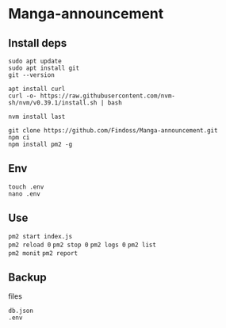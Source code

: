 # Manga-announcement

## Install deps

`sudo apt update`  
`sudo apt install git`  
`git --version`

`apt install curl`  
`curl -o- https://raw.githubusercontent.com/nvm-sh/nvm/v0.39.1/install.sh | bash`

`nvm install last`

`git clone https://github.com/Findoss/Manga-announcement.git`  
`npm ci`  
`npm install pm2 -g`

## Env

`touch .env`  
`nano .env`

## Use

`pm2 start index.js`  
`pm2 reload 0`
`pm2 stop 0`
`pm2 logs 0`
`pm2 list`  
`pm2 monit`
`pm2 report`

## Backup

files

`db.json`  
`.env`
